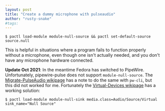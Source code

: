 ```yaml
---
layout: post
title: "Create a dummy microphone with pulseaudio"
author: "rusty-snake"
#tags:
---
```


~~~ console
$ pactl load-module module-null-source && pactl set-default-source source.null
~~~

This is helpful in situations where a program fails to function properly without a microphone,
even though one isn't actually needed, and you don't have any microphone hardware connected.

**Update Oct 2021**: In the meantime Fedora has switched to PipeWire. Unfortunately, pipewire-pulse
does not support `module-null-source`. The [Migrate-PulseAudio wikipage] has a
note to do the same with `pw-cli`, but this did not worked for me.
Fortunately the [Virtual-Devices wikipage] has a working solution:

~~~ console
$ pactl load-module module-null-sink media.class=Audio/Source/Virtual sink_name="Null Source"
~~~

[Migrate-PulseAudio wikipage]: https://gitlab.freedesktop.org/pipewire/pipewire/-/wikis/Migrate-PulseAudio#module-null-source
[Virtual-Devices wikipage]: https://gitlab.freedesktop.org/pipewire/pipewire/-/wikis/Virtual-Devices#create-a-source
